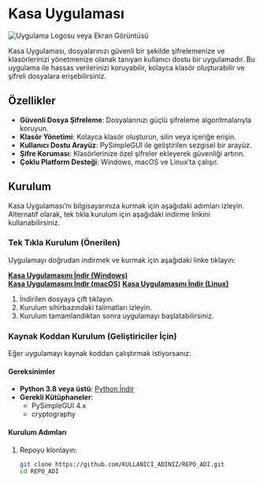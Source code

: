 # Kasa Uygulaması

![Uygulama Logosu veya Ekran Görüntüsü](https://via.placeholder.com/150) <!-- Uygulamanızın logosunu veya bir ekran görüntüsünü ekleyin -->

Kasa Uygulaması, dosyalarınızı güvenli bir şekilde şifrelemenize ve klasörlerinizi yönetmenize olanak tanıyan kullanıcı dostu bir uygulamadır. Bu uygulama ile hassas verilerinizi koruyabilir, kolayca klasör oluşturabilir ve şifreli dosyalara erişebilirsiniz.

## Özellikler

- **Güvenli Dosya Şifreleme**: Dosyalarınızı güçlü şifreleme algoritmalarıyla koruyun.
- **Klasör Yönetimi**: Kolayca klasör oluşturun, silin veya içeriğe erişin.
- **Kullanıcı Dostu Arayüz**: PySimpleGUI ile geliştirilen sezgisel bir arayüz.
- **Şifre Koruması**: Klasörlerinize özel şifreler ekleyerek güvenliği artırın.
- **Çoklu Platform Desteği**: Windows, macOS ve Linux’ta çalışır. <!-- Desteklenen platformları belirtin -->

## Kurulum

Kasa Uygulaması’nı bilgisayarınıza kurmak için aşağıdaki adımları izleyin. Alternatif olarak, tek tıkla kurulum için aşağıdaki indirme linkini kullanabilirsiniz.

### Tek Tıkla Kurulum (Önerilen)

Uygulamayı doğrudan indirmek ve kurmak için aşağıdaki linke tıklayın:

[**Kasa Uygulamasını İndir (Windows)**](https://github.com/KULLANICI_ADINIZ/REPO_ADI/releases/latest/download/KasaApp.exe)  
[**Kasa Uygulamasını İndir (macOS)**](https://github.com/KULLANICI_ADINIZ/REPO_ADI/releases/latest/download/KasaApp.dmg) <!-- macOS için varsa ekleyin -->
[**Kasa Uygulamasını İndir (Linux)**](https://github.com/KULLANICI_ADINIZ/REPO_ADI/releases/latest/download/KasaApp.AppImage) <!-- Linux için varsa ekleyin -->

1. İndirilen dosyaya çift tıklayın.
2. Kurulum sihirbazındaki talimatları izleyin.
3. Kurulum tamamlandıktan sonra uygulamayı başlatabilirsiniz.

### Kaynak Koddan Kurulum (Geliştiriciler İçin)

Eğer uygulamayı kaynak koddan çalıştırmak istiyorsanız:

#### Gereksinimler
- **Python 3.8 veya üstü**: [Python İndir](https://www.python.org/downloads/)
- **Gerekli Kütüphaneler**:
  - PySimpleGUI 4.x
  - cryptography

#### Kurulum Adımları
1. Repoyu klonlayın:
   ```bash
   git clone https://github.com/KULLANICI_ADINIZ/REPO_ADI.git
   cd REPO_ADI
